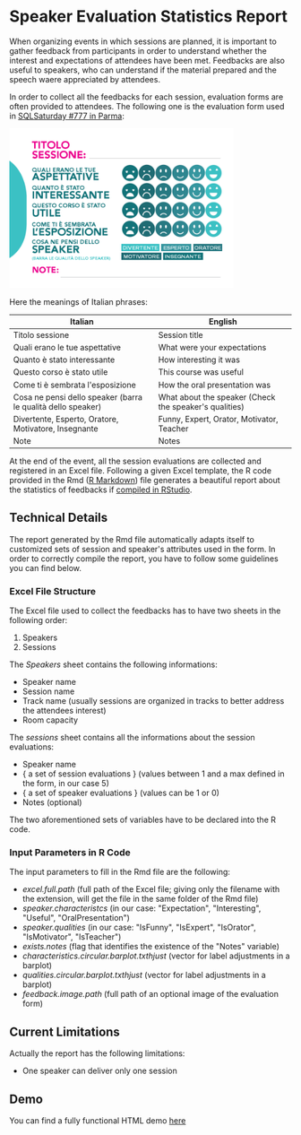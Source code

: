 # Speaker Evaluation Statistics Report
When organizing events in which sessions are planned, it is important to gather feedback from participants in order to understand whether the interest and expectations of attendees have been met. Feedbacks are also useful to speakers, who can understand if the material prepared and the speech waere appreciated by attendees.

In order to collect all the feedbacks for each session, evaluation forms are often provided to attendees. The following one is the evaluation form used in [SQLSaturday #777 in Parma](https://www.sqlsaturday.com/777/eventhome.aspx):

<img src="feedback.png" width="400">

Here the meanings of Italian phrases:

| Italian | English |
| ----------- | ----------- |
| Titolo sessione | Session title |
| Quali erano le tue aspettative | What were your expectations | 
| Quanto è stato interessante | How interesting it was |
| Questo corso è stato utile | This course was useful |
| Come ti è sembrata l'esposizione | How the oral presentation was |
| Cosa ne pensi dello speaker (barra le qualità dello speaker) | What about the speaker (Check the speaker's qualities) |
| Divertente, Esperto, Oratore, Motivatore, Insegnante | Funny, Expert, Orator, Motivator, Teacher |
| Note | Notes |

At the end of the event, all the session evaluations are collected and registered in an Excel file.
Following a given Excel template, the R code provided in the Rmd ([R Markdown](https://rmarkdown.rstudio.com/articles_intro.html)) file generates a beautiful report about the statistics of feedbacks if [compiled in RStudio](https://kbroman.org/knitr_knutshell/pages/Rmarkdown.html#converting-r-markdown-to-html).


## Technical Details
The report generated by the Rmd file automatically adapts itself to customized sets of session and speaker's attributes used in the form. In order to correctly compile the report, you have to follow some guidelines you can find below.
### Excel File Structure
The Excel file used to collect the feedbacks has to have two sheets in the following order:
1. Speakers
2. Sessions

The *Speakers* sheet contains the following informations:
- Speaker name
- Session name
- Track name (usually sessions are organized in tracks to better address the attendees interest)
- Room capacity

The *sessions* sheet contains all the informations about the session evaluations:
- Speaker name
- { a set of session evaluations } (values between 1 and a max defined in the form, in our case 5)
- { a set of speaker evaluations } (values can be 1 or 0)
- Notes (optional)

The two aforementioned sets of variables have to be declared into the R code.

### Input Parameters in R Code
The input parameters to fill in the Rmd file are the following:
- *excel.full.path* (full path of the Excel file; giving only the filename with the extension, will get the file in the same folder of the Rmd file)
- *speaker.characteristcs* (in our case: "Expectation", "Interesting", "Useful", "OralPresentation")
- *speaker.qualities* (in our case: "IsFunny", "IsExpert", "IsOrator", "IsMotivator", "IsTeacher")
- *exists.notes* (flag that identifies the existence of the "Notes" variable)
- *characteristics.circular.barplot.txthjust* (vector for label adjustments in a barplot)
- *qualities.circular.barplot.txthjust* (vector for label adjustments in a barplot)
- *feedback.image.path* (full path of an optional image of the evaluation form)

## Current Limitations
Actually the report has the following limitations:
- One speaker can deliver only one session

## Demo
You can find a fully functional HTML demo [here](https://lucazav.github.io/speaker-evaluation-statistics-demo)
